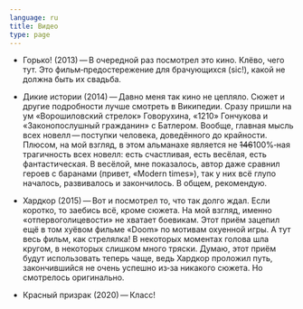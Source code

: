 ```yaml
---
language: ru
title: Видео
type: page
---
```


- Горько! (2013) — В очередной раз посмотрел это кино. Клёво, чего тут. Это фильм‐предостережение
  для брачующихся (sic!), какой не должна быть их свадьба.

- Дикие истории (2014) — Давно меня так кино не цепляло. Сюжет и другие подробности лучше смотреть в
  Википедии. Сразу пришли на ум «Ворошиловский стрелок» Говорухина, «1210» Гончукова и
  «Законопослушный гражданин» с Батлером. Вообще, главная мысль всех новелл — поступки человека,
  доведённого до крайности. Плюсом, на мой взгляд, в этом альманахе является не ~~146~~100%‐ная
  трагичность всех новелл: есть счастливая, есть весёлая, есть фантастическая. В весёлой, мне
  показалось, автор даже сравнил героев с баранами (привет, «Modern times»), так у них всё глупо
  началось, развивалось и закончилось. В общем, рекомендую.

- Хардкор (2015) — Вот и посмотрел то, что так долго ждал. Если коротко, то заебись всё, кроме
  сюжета. На мой взгляд, именно «отпервоголицевости» не хватает боевикам. Этот приём зацепил ещё в
  том хуёвом фильме «Doom» по мотивам охуенной игры. А тут весь фильм, как стрелялка! В некоторых
  моментах голова шла кругом, в некоторых слишком много тряски. Думаю, этот приём будут использовать
  теперь чаще, ведь Хардкор проложил путь, закончившийся не очень успешно из‐за никакого сюжета. Но
  смотрелось оригинально.

- Красный призрак (2020) — Класс!
